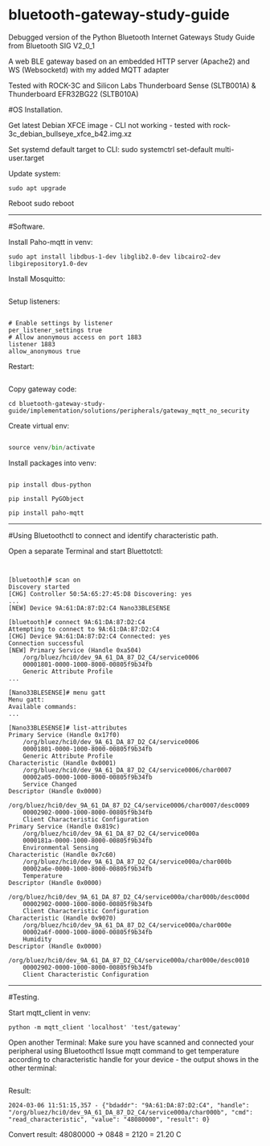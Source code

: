 # bluetooth-gateway-study-guide
Debugged version of the Python Bluetooth Internet Gateways Study Guide from Bluetooth SIG V2_0_1

A web BLE gateway based on an embedded HTTP server (Apache2) and WS (Websocketd) with my added MQTT adapter

Tested with ROCK-3C and Silicon Labs Thunderboard Sense (SLTB001A) & Thunderboard EFR32BG22 (SLTB010A)

#OS Installation.

Get latest Debian XFCE image - CLI not working - tested with rock-3c_debian_bullseye_xfce_b42.img.xz

Set systemd default target to CLI:
sudo systemctrl set-default multi-user.target

Update system:
```sudo apt update
sudo apt upgrade
```

Reboot
sudo reboot

**************************************************
#Software.

Install Paho-mqtt in venv:
```sudo apt install python3-dev pkg-config cmake python3-venv
sudo apt install libdbus-1-dev libglib2.0-dev libcairo2-dev libgirepository1.0-dev
```

Install Mosquitto:
```sudo apt install mosquitto mosquitto-clients
```

Setup listeners:
```sudo vi /etc/mosquitto/conf.d/broker.conf

# Enable settings by listener
per_listener_settings true
# Allow anonymous access on port 1883
listener 1883
allow_anonymous true
```
Restart:
```sudo systemctl restart mosquitto.service
```

Copy gateway code:
```git clone https://github.com/milnepe/bluetooth-gateway-study-guide.git
cd bluetooth-gateway-study-guide/implementation/solutions/peripherals/gateway_mqtt_no_security
```

Create virtual env:
```python -m venv venv

source venv/bin/activate
```

Install packages into venv:
```pip install wheel

pip install dbus-python

pip install PyGObject

pip install paho-mqtt
```

******************************************
#Using Bluetoothctl to connect and identify characteristic path.

Open a separate Terminal and start Bluettotctl:
```bluetoothctl


[bluetooth]# scan on
Discovery started
[CHG] Controller 50:5A:65:27:45:D8 Discovering: yes
...
[NEW] Device 9A:61:DA:87:D2:C4 Nano33BLESENSE

[bluetooth]# connect 9A:61:DA:87:D2:C4 
Attempting to connect to 9A:61:DA:87:D2:C4
[CHG] Device 9A:61:DA:87:D2:C4 Connected: yes
Connection successful
[NEW] Primary Service (Handle 0xa504)
	/org/bluez/hci0/dev_9A_61_DA_87_D2_C4/service0006
	00001801-0000-1000-8000-00805f9b34fb
	Generic Attribute Profile
...

[Nano33BLESENSE]# menu gatt
Menu gatt:
Available commands:
...

[Nano33BLESENSE]# list-attributes 
Primary Service (Handle 0x17f0)
	/org/bluez/hci0/dev_9A_61_DA_87_D2_C4/service0006
	00001801-0000-1000-8000-00805f9b34fb
	Generic Attribute Profile
Characteristic (Handle 0x0001)
	/org/bluez/hci0/dev_9A_61_DA_87_D2_C4/service0006/char0007
	00002a05-0000-1000-8000-00805f9b34fb
	Service Changed
Descriptor (Handle 0x0000)
	/org/bluez/hci0/dev_9A_61_DA_87_D2_C4/service0006/char0007/desc0009
	00002902-0000-1000-8000-00805f9b34fb
	Client Characteristic Configuration
Primary Service (Handle 0x819c)
	/org/bluez/hci0/dev_9A_61_DA_87_D2_C4/service000a
	0000181a-0000-1000-8000-00805f9b34fb
	Environmental Sensing
Characteristic (Handle 0x7c60)
	/org/bluez/hci0/dev_9A_61_DA_87_D2_C4/service000a/char000b
	00002a6e-0000-1000-8000-00805f9b34fb
	Temperature
Descriptor (Handle 0x0000)
	/org/bluez/hci0/dev_9A_61_DA_87_D2_C4/service000a/char000b/desc000d
	00002902-0000-1000-8000-00805f9b34fb
	Client Characteristic Configuration
Characteristic (Handle 0x9070)
	/org/bluez/hci0/dev_9A_61_DA_87_D2_C4/service000a/char000e
	00002a6f-0000-1000-8000-00805f9b34fb
	Humidity
Descriptor (Handle 0x0000)
	/org/bluez/hci0/dev_9A_61_DA_87_D2_C4/service000a/char000e/desc0010
	00002902-0000-1000-8000-00805f9b34fb
	Client Characteristic Configuration
```

******************************************************
#Testing.

Start mqtt_client in venv:
```cd gateway
python -m mqtt_client 'localhost' 'test/gateway'
```

Open another Terminal:
Make sure you have scanned and connected your peripheral using Bluetoothctl
Issue mqtt command to get temperature according to characteristic handle for your device - the output shows in the other terminal:

```mosquitto_pub -h localhost -t "test/gateway/in/read_characteristic" -m '{"bdaddr":"9A:61:DA:87:D2:C4", "handle":"/org/bluez/hci0/dev_9A_61_DA_87_D2_C4/service000a/char000b"}'
```

Result:
```2024-03-06 11:51:15,249 - Read Characteristic: test/gateway/in/read_characteristic, {"bdaddr":"9A:61:DA:87:D2:C4", "handle":"/org/bluez/hci0/dev_9A_61_DA_87_D2_C4/service000a/char000b"}
2024-03-06 11:51:15,357 - {"bdaddr": "9A:61:DA:87:D2:C4", "handle": "/org/bluez/hci0/dev_9A_61_DA_87_D2_C4/service000a/char000b", "cmd": "read_characteristic", "value": "48080000", "result": 0}
```


Convert result:
48080000 -> 0848 = 2120 = 21.20 C

